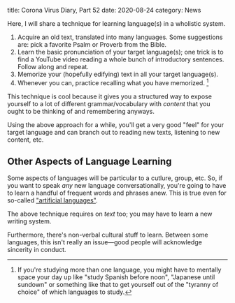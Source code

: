 title: Corona Virus Diary, Part 52
date: 2020-08-24
category: News

Here, I will share a technique for learning language(s) in a wholistic
system.

1. Acquire an old text, translated into many languages. Some
   suggestions are: pick a favorite Psalm or Proverb from the Bible.
2. Learn the basic pronunciation of your target language(s); one trick
   is to find a YouTube video reading a whole bunch of introductory
   sentences. Follow along and repeat.
3. Memorize your (hopefully edifying) text in all your target
   language(s).
4. Whenever you can, practice recalling what you have memorized. [^1] 

This technique is cool because it gives you a structured way to expose
yourself to a lot of different grammar/vocabulary with *content* that
you ought to be thinking of and remembering anyways.

Using the above approach for a while, you'll get a very good "feel"
for your target language and can branch out to reading new texts,
listening to new content, etc.

## Other Aspects of Language Learning

Some aspects of languages will be particular to a cutlure, group, etc.
So, if you want to speak *any* new language conversationally, you're
going to have to learn a handful of frequent words and phrases anew.
This is true even for so-called ["artificial
languages"](https://captainalan.github.io/language-and-linguistics/essays/constructed.html).

The above technique requires on *text* too; you may have to learn a
new writing system.

Furthermore, there's non-verbal cultural stuff to learn. Between some
languages, this isn't really an issue&mdash;good people will
acknowledge sincerity in conduct.

[^1]: If you're studying more than one language, you might have to
   mentally space your day up like "study Spanish before noon",
   "Japanese until sundown" or something like that to get yourself out
   of the "tyranny of choice" of which languages to study.
